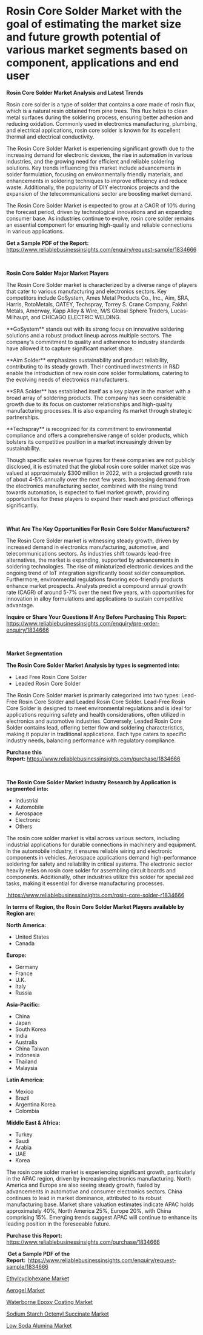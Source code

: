 <p><h1>Rosin Core Solder Market with the goal of estimating the market size and future growth potential of various market segments based on component, applications and end user</h1></p><p><strong>Rosin Core Solder Market Analysis and Latest Trends</strong></p>
<p><p>Rosin core solder is a type of solder that contains a core made of rosin flux, which is a natural resin obtained from pine trees. This flux helps to clean metal surfaces during the soldering process, ensuring better adhesion and reducing oxidation. Commonly used in electronics manufacturing, plumbing, and electrical applications, rosin core solder is known for its excellent thermal and electrical conductivity.</p><p>The Rosin Core Solder Market is experiencing significant growth due to the increasing demand for electronic devices, the rise in automation in various industries, and the growing need for efficient and reliable soldering solutions. Key trends influencing this market include advancements in solder formulation, focusing on environmentally friendly materials, and enhancements in soldering techniques to improve efficiency and reduce waste. Additionally, the popularity of DIY electronics projects and the expansion of the telecommunications sector are boosting market demand.</p><p>The Rosin Core Solder Market is expected to grow at a CAGR of 10% during the forecast period, driven by technological innovations and an expanding consumer base. As industries continue to evolve, rosin core solder remains an essential component for ensuring high-quality and reliable connections in various applications.</p></p>
<p><strong>Get a Sample PDF of the Report:&nbsp;</strong> <a href="https://www.reliablebusinessinsights.com/enquiry/request-sample/1834666?utm_campaign=2248&utm_medium=2&utm_source=Github&utm_content=ia&utm_term=30012025&utm_id=rosin-core-solder">https://www.reliablebusinessinsights.com/enquiry/request-sample/1834666</a></p>
<p>&nbsp;</p>
<p><strong>Rosin Core Solder Major Market Players</strong></p>
<p><p>The Rosin Core Solder market is characterized by a diverse range of players that cater to various manufacturing and electronics sectors. Key competitors include GoSystem, Ames Metal Products Co., Inc., Aim, SRA, Harris, RotoMetals, OATEY, Techspray, Torrey S. Crane Company, Fakhri Metals, Amerway, Kapp Alloy & Wire, M/S Global Sphere Traders, Lucas-Milhaupt, and CHICAGO ELECTRIC WELDING.</p><p>**GoSystem** stands out with its strong focus on innovative soldering solutions and a robust product lineup across multiple sectors. The company's commitment to quality and adherence to industry standards have allowed it to capture significant market share.</p><p>**Aim Solder** emphasizes sustainability and product reliability, contributing to its steady growth. Their continued investments in R&D enable the introduction of new rosin core solder formulations, catering to the evolving needs of electronics manufacturers.</p><p>**SRA Solder** has established itself as a key player in the market with a broad array of soldering products. The company has seen considerable growth due to its focus on customer relationships and high-quality manufacturing processes. It is also expanding its market through strategic partnerships.</p><p>**Techspray** is recognized for its commitment to environmental compliance and offers a comprehensive range of solder products, which bolsters its competitive position in a market increasingly driven by sustainability.</p><p>Though specific sales revenue figures for these companies are not publicly disclosed, it is estimated that the global rosin core solder market size was valued at approximately $300 million in 2022, with a projected growth rate of about 4-5% annually over the next few years. Increasing demand from the electronics manufacturing sector, combined with the rising trend towards automation, is expected to fuel market growth, providing opportunities for these players to expand their reach and product offerings significantly.</p></p>
<p>&nbsp;</p>
<p><strong>What Are The Key Opportunities For Rosin Core Solder Manufacturers?</strong></p>
<p><p>The Rosin Core Solder market is witnessing steady growth, driven by increased demand in electronics manufacturing, automotive, and telecommunications sectors. As industries shift towards lead-free alternatives, the market is expanding, supported by advancements in soldering technologies. The rise of miniaturized electronic devices and the ongoing trend of IoT integration significantly boost solder consumption. Furthermore, environmental regulations favoring eco-friendly products enhance market prospects. Analysts predict a compound annual growth rate (CAGR) of around 5-7% over the next five years, with opportunities for innovation in alloy formulations and applications to sustain competitive advantage.</p></p>
<p><strong>Inquire or Share Your Questions If Any Before Purchasing This Report:</strong> <a href="https://www.reliablebusinessinsights.com/enquiry/pre-order-enquiry/1834666?utm_campaign=2248&utm_medium=2&utm_source=Github&utm_content=ia&utm_term=30012025&utm_id=rosin-core-solder">https://www.reliablebusinessinsights.com/enquiry/pre-order-enquiry/1834666</a></p>
<p>&nbsp;</p>
<p><strong>Market Segmentation</strong></p>
<p><strong>The Rosin Core Solder Market Analysis by types is segmented into:</strong></p>
<p><ul><li>Lead Free Rosin Core Solder</li><li>Leaded Rosin Core Solder</li></ul></p>
<p><p>The Rosin Core Solder market is primarily categorized into two types: Lead-Free Rosin Core Solder and Leaded Rosin Core Solder. Lead-Free Rosin Core Solder is designed to meet environmental regulations and is ideal for applications requiring safety and health considerations, often utilized in electronics and automotive industries. Conversely, Leaded Rosin Core Solder contains lead, offering better flow and soldering characteristics, making it popular in traditional applications. Each type caters to specific industry needs, balancing performance with regulatory compliance.</p></p>
<p><strong>Purchase this Report:&nbsp;</strong><a href="https://www.reliablebusinessinsights.com/purchase/1834666?utm_campaign=2248&utm_medium=2&utm_source=Github&utm_content=ia&utm_term=30012025&utm_id=rosin-core-solder">https://www.reliablebusinessinsights.com/purchase/1834666</a></p>
<p>&nbsp;</p>
<p><strong>The Rosin Core Solder Market Industry Research by Application is segmented into:</strong></p>
<p><ul><li>Industrial</li><li>Automobile</li><li>Aerospace</li><li>Electronic</li><li>Others</li></ul></p>
<p><p>The rosin core solder market is vital across various sectors, including industrial applications for durable connections in machinery and equipment. In the automobile industry, it ensures reliable wiring and electronic components in vehicles. Aerospace applications demand high-performance soldering for safety and reliability in critical systems. The electronic sector heavily relies on rosin core solder for assembling circuit boards and components. Additionally, other industries utilize this solder for specialized tasks, making it essential for diverse manufacturing processes.</p></p>
<p><a href="https://www.reliablebusinessinsights.com/rosin-core-solder-r1834666?utm_campaign=2248&utm_medium=2&utm_source=Github&utm_content=ia&utm_term=30012025&utm_id=rosin-core-solder">&nbsp;https://www.reliablebusinessinsights.com/rosin-core-solder-r1834666</a></p>
<p><strong>In terms of Region, the Rosin Core Solder Market Players available by Region are:</strong></p>
<p>
    <p> <strong> North America: </strong>
        <ul>
            <li>United States</li>
            <li>Canada</li>
        </ul>
        </p> 
    <p> <strong> Europe: </strong>
        <ul>
            <li>Germany</li>
            <li>France</li>
            <li>U.K.</li>
            <li>Italy</li>
            <li>Russia</li>
        </ul>
        </p> 
    <p> <strong> Asia-Pacific: </strong>
        <ul>
            <li>China</li>
            <li>Japan</li>
            <li>South Korea</li>
            <li>India</li>
            <li>Australia</li>
            <li>China Taiwan</li>
            <li>Indonesia</li>
            <li>Thailand</li>
            <li>Malaysia</li>
        </ul>
        </p> 
    <p> <strong> Latin America: </strong>
        <ul>
            <li>Mexico</li>
            <li>Brazil</li>
            <li>Argentina Korea</li>
            <li>Colombia</li>
        </ul>
        </p> 
    <p> <strong> Middle East & Africa: </strong>
        <ul>
            <li>Turkey</li>
            <li>Saudi</li>
            <li>Arabia</li>
            <li>UAE</li>
            <li>Korea</li>
        </ul>
    </p>
    </p>
<p><p>The rosin core solder market is experiencing significant growth, particularly in the APAC region, driven by increasing electronics manufacturing. North America and Europe are also seeing steady growth, fueled by advancements in automotive and consumer electronics sectors. China continues to lead in market dominance, attributed to its robust manufacturing base. Market share valuation estimates indicate APAC holds approximately 40%, North America 25%, Europe 20%, with China comprising 15%. Emerging trends suggest APAC will continue to enhance its leading position in the foreseeable future.</p></p>
<p><strong>Purchase this Report: </strong><a href="https://www.reliablebusinessinsights.com/purchase/1834666?utm_campaign=2248&utm_medium=2&utm_source=Github&utm_content=ia&utm_term=30012025&utm_id=rosin-core-solder">https://www.reliablebusinessinsights.com/purchase/1834666</a></p>
<p>&nbsp;<strong>Get a Sample PDF of the Report:&nbsp;&nbsp;</strong><a href="https://www.reliablebusinessinsights.com/enquiry/request-sample/1834666?utm_campaign=2248&utm_medium=2&utm_source=Github&utm_content=ia&utm_term=30012025&utm_id=rosin-core-solder">https://www.reliablebusinessinsights.com/enquiry/request-sample/1834666</a></p>
<p><strong></strong></p>
<p><p><a href="https://github.com/iroldilom/Market-Research-Report-List-1/blob/main/ethylcyclohexane-market.md?utm_campaign=2248&utm_medium=2&utm_source=Github&utm_content=ia&utm_term=30012025&utm_id=rosin-core-solder">Ethylcyclohexane Market</a></p><p><a href="https://github.com/moazugavate/Market-Research-Report-List-1/blob/main/aerogel-market.md?utm_campaign=2248&utm_medium=2&utm_source=Github&utm_content=ia&utm_term=30012025&utm_id=rosin-core-solder">Aerogel Market</a></p><p><a href="https://github.com/slmagaddam/Market-Research-Report-List-1/blob/main/waterborne-epoxy-coating-market.md?utm_campaign=2248&utm_medium=2&utm_source=Github&utm_content=ia&utm_term=30012025&utm_id=rosin-core-solder">Waterborne Epoxy Coating Market</a></p><p><a href="https://github.com/mharielmesa/Market-Research-Report-List-5/blob/main/sodium-starch-octenyl-succinate-market.md?utm_campaign=2248&utm_medium=2&utm_source=Github&utm_content=ia&utm_term=30012025&utm_id=rosin-core-solder">Sodium Starch Octenyl Succinate Market</a></p><p><a href="https://github.com/chkrselia/Market-Research-Report-List-1/blob/main/low-soda-alumina-market.md?utm_campaign=2248&utm_medium=2&utm_source=Github&utm_content=ia&utm_term=30012025&utm_id=rosin-core-solder">Low Soda Alumina Market</a></p></p>